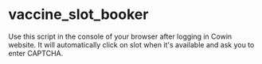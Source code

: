 # vaccine_slot_booker
Use this script in the console of your browser after logging in Cowin website. It will automatically click on slot when it's available and ask you to enter CAPTCHA.
